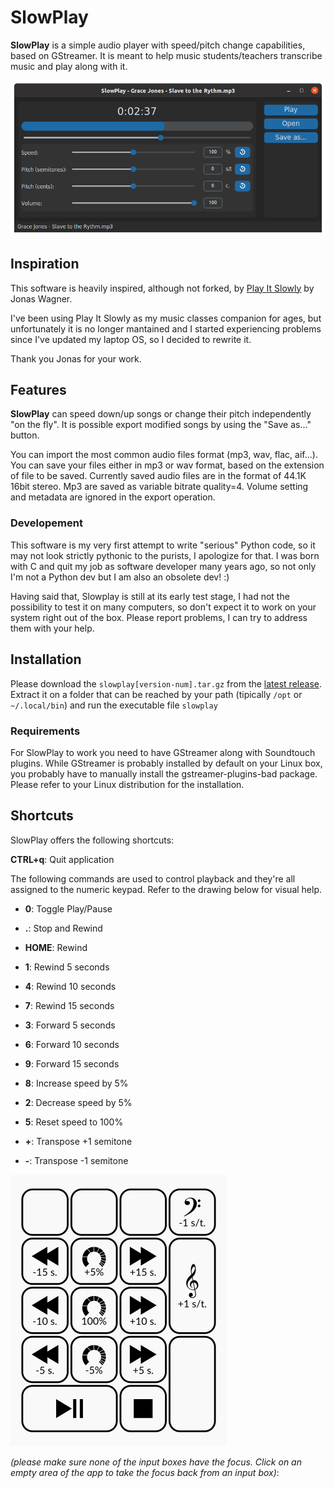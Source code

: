 # SlowPlay

**SlowPlay** is a simple audio player with speed/pitch change capabilities, based on GStreamer. It is meant to help music students/teachers transcribe music and play along with it.

![Screenshot](slowplay/resources/Screenshot.png)

## Inspiration

This software is heavily inspired, although not forked, by [Play It Slowly](https://github.com/jwagner/playitslowly) by Jonas Wagner.

I've been using Play It Slowly as my music classes companion for ages, but unfortunately it is no longer mantained and I started experiencing problems since I've updated my laptop OS, so I decided to rewrite it.

Thank you Jonas for your work.

## Features

**SlowPlay** can speed down/up songs or change their pitch independently "on the fly". It is possible export modified songs by using the "Save as..." button.

You can import the most common audio files format (mp3, wav, flac, aif...). You can save your files either in mp3 or wav format, based on the extension of file to be saved. Currently saved audio files are in the format of 44.1K 16bit stereo. Mp3 are saved as variable bitrate quality=4. Volume setting and metadata are ignored in the export operation.

### Developement

This software is my very first attempt to write "serious" Python code, so it may not look strictly pythonic to the purists, I apologize for that. I was born with C and quit my job as software developer many years ago, so not only I'm not a Python dev but I am also an obsolete dev! :)

Having said that, Slowplay is still at its early test stage, I had not the possibility to test it on many computers, so don't expect it to work on your system right out of the box. Please report problems, I can try to address them with your help.

## Installation

Please download the `slowplay[version-num].tar.gz` from the [latest release](https://github.com/aFunkyBass/slowplay/releases/latest). Extract it on a folder that can be reached by your path (tipically `/opt` or `~/.local/bin`) and run the executable file `slowplay`

### Requirements

For SlowPlay to work you need to have GStreamer along with Soundtouch plugins. While GStreamer is probably installed by default on your Linux box, you probably have to manually install the gstreamer-plugins-bad package. Please refer to your Linux distribution for the installation.

## Shortcuts

SlowPlay offers the following shortcuts:

**CTRL+q**: Quit application

The following commands are used to control playback and they're all assigned to the numeric keypad. Refer to the drawing below for visual help.

- **0**: Toggle Play/Pause
- **.**: Stop and Rewind

- **HOME**: Rewind

- **1**: Rewind 5 seconds
- **4**: Rewind 10 seconds
- **7**: Rewind 15 seconds

- **3**: Forward 5 seconds
- **6**: Forward 10 seconds
- **9**: Forward 15 seconds

- **8**: Increase speed by 5%
- **2**: Decrease speed by 5%
- **5**: Reset speed to 100%

- **+**: Transpose +1 semitone
- **-**: Transpose -1 semitone

![Keypad shortcuts](slowplay/resources/Keypad.png)

*(please make sure none of the input boxes have the focus. Click on an empty area of the app to take the focus back from an input box)*:
